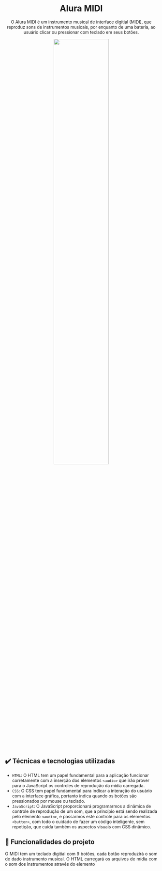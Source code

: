 <h1 align="center">Alura MIDI </h1>
<p align="center"> O Alura MIDI é um instrumento musical de interface digitial (MIDI), que reproduz sons de instrumentos musicais, por enquanto de uma bateria, ao usuário clicar ou pressionar com teclado em seus botões.</p>

<div align="center">
<img width="60%"  src="[https://github.com/Luis-Emanuel/Alura_Midi/blob/main/readme/img.png?raw=true](https://github.com/Luis-Emanuel/Alura_Midi/blob/main/readme/gif.gif?raw=true)"/>
</div>	

## ✔️ Técnicas e tecnologias utilizadas

- `HTML`: O HTML tem um papel fundamental para a aplicação funcionar corretamente com a inserção dos elementos `<audio>` que irão prover para o JavaScript os controles de reprodução da mídia carregada.
- `CSS`: O CSS tem papel fundamental para indicar a interação do usuário com a interface gráfica, portanto indica quando os botões são pressionados por mouse ou teclado.
- `JavaScript`: O JavaScript proporcionará programarmos a dinâmica de controle de reprodução de um som, que a princípio está sendo realizada pelo elemento `<audio>`, e passarmos este controle para os elementos `<button>`, com todo o cuidado de fazer um código inteligente, sem repetição, que cuida também os aspectos visuais com CSS dinâmico.
    
## 🔨 Funcionalidades do projeto

<p align="justify"> O MIDI tem um teclado digitial com 9 botões, cada botão reproduzirá o som de dado instrumento musical. O HTML carregará os arquivos de mídia com o som dos instrumentos através do elemento <audio>, e com o MIDI vamos controlar a reprodução destes arquivos de mídia através do clique em seus elementos <button>. Serão 9 sons diferentes.</p>

## 📁 Acesso ao projeto

[Veja o projeto final do curso em funcionamento](https://alura-midi-nt.vercel.app/).
